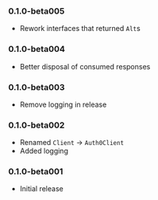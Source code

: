 ### 0.1.0-beta005
* Rework interfaces that returned `Alt`s

### 0.1.0-beta004
* Better disposal of consumed responses

### 0.1.0-beta003
* Remove logging in release

### 0.1.0-beta002
* Renamed `Client` -> `Auth0Client`
* Added logging

### 0.1.0-beta001
* Initial release
